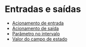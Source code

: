 # Entradas e saídas

- [Acionamento de entrada](entradas-e-saidas/acionamento-de-entrada.md)
- [Acionamento de saída](entradas-e-saidas/acionamento-de-saida.md)
- [Parâmetro no intervalo](entradas-e-saidas/parametro-no-intervalo.md)
- [Valor do campo de estado](entradas-e-saidas/valor-do-campo-de-estado.md)